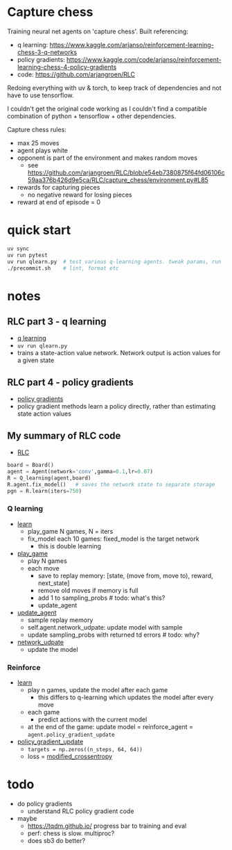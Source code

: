 # Capture chess

Training neural net agents on 'capture chess'. Built referencing:

- q learning: https://www.kaggle.com/arjanso/reinforcement-learning-chess-3-q-networks
- policy gradients: https://www.kaggle.com/code/arjanso/reinforcement-learning-chess-4-policy-gradients
- code: https://github.com/arjangroen/RLC

Redoing everything with uv & torch, to keep track of dependencies and not have
to use tensorflow.

I couldn't get the original code working as I couldn't find a compatible
combination of python + tensorflow + other dependencies.

Capture chess rules:
- max 25 moves
- agent plays white
- opponent is part of the environment and makes random moves
    - see https://github.com/arjangroen/RLC/blob/e54eb7380875f64fd06106c59aa376b426d9e5ca/RLC/capture_chess/environment.py#L85
- rewards for capturing pieces
    - no negative reward for losing pieces
- reward at end of episode = 0

# quick start
```sh
uv sync
uv run pytest
uv run qlearn.py  # test various q-learning agents. tweak params, run
./precommit.sh    # lint, format etc
```

# notes
## RLC part 3 - q learning
- [q learning](https://www.kaggle.com/arjanso/reinforcement-learning-chess-3-q-networks)
- `uv run qlearn.py`
- trains a state-action value network. Network output is action values for a
  given state
## RLC part 4 - policy gradients
- [policy gradients](https://www.kaggle.com/code/arjanso/reinforcement-learning-chess-4-policy-gradients)
- policy gradient methods learn a policy directly, rather than estimating state
  action values
## My summary of RLC code
- [RLC](https://github.com/arjangroen/RLC)
```py
board = Board()
agent = Agent(network='conv',gamma=0.1,lr=0.07)
R = Q_learning(agent,board)
R.agent.fix_model()   # saves the network state to separate storage
pgn = R.learn(iters=750)
```
### Q learning
- [learn](https://github.com/arjangroen/RLC/blob/e54eb7380875f64fd06106c59aa376b426d9e5ca/RLC/capture_chess/learn.py#L26)
    - play_game N games, N = iters
    - fix_model each 10 games: fixed_model is the target network
        - this is double learning
- [play_game](https://github.com/arjangroen/RLC/blob/e54eb7380875f64fd06106c59aa376b426d9e5ca/RLC/capture_chess/learn.py#L53)
    - play N games
    - each move
        - save to replay memory: [state, (move from, move to), reward, next_state]
        - remove old moves if memory is full
        - add 1 to sampling_probs   # todo: what's this?
        - update_agent
- [update_agent](https://github.com/arjangroen/RLC/blob/e54eb7380875f64fd06106c59aa376b426d9e5ca/RLC/capture_chess/learn.py#L139C9-L139C21)
    - sample replay memory
    - self.agent.network_udpate: update model with sample
    - update sampling_probs with returned td errors  # todo: why?
- [network_udpate](https://github.com/arjangroen/RLC/blob/e54eb7380875f64fd06106c59aa376b426d9e5ca/RLC/capture_chess/agent.py#L111)
    - update the model
### Reinforce
- [learn](https://github.com/arjangroen/RLC/blob/e54eb7380875f64fd06106c59aa376b426d9e5ca/RLC/capture_chess/learn.py#L170)
    - play n games, update the model after each game
        - this differs to q-learning which updates the model after every move
    - each game
        - predict actions with the current model
    - at the end of the game: update model = reinforce_agent = `agent.policy_gradient_update`
- [policy_gradient_update](https://github.com/arjangroen/RLC/blob/e54eb7380875f64fd06106c59aa376b426d9e5ca/RLC/capture_chess/agent.py#L172)
    - `targets = np.zeros((n_steps, 64, 64))`
    - loss = [modified_crossentropy](https://github.com/arjangroen/RLC/blob/e54eb7380875f64fd06106c59aa376b426d9e5ca/RLC/capture_chess/agent.py#L9)

# todo
- do policy gradients
    - understand RLC policy gradient code
- maybe
    - https://tqdm.github.io/ progress bar to training and eval
    - perf: chess is slow. multiproc?
    - does sb3 do better?
